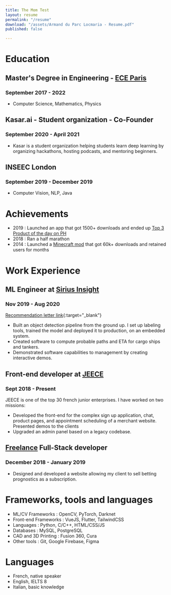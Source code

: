 ```yaml
---
title: The Mom Test
layout: resume
permalink: "/resume"
download: "/assets/Armand du Parc Locmaria - Resume.pdf"
published: false

---
```

# Education

## Master's Degree in Engineering - [ECE Paris](https://www.ece.fr/ecole-ingenieur/)

### September 2017 - 2022

* Computer Science, Mathematics, Physics

## Kasar.ai - Student organization - Co-Founder

### September 2020 - April 2021

* Kasar is a student organization helping students learn deep learning by organizing hackathons, hosting podcasts, and mentoring beginners.

## INSEEC London

### September 2019 - December 2019

* Computer Vision, NLP, Java

# Achievements

* 2019 : Launched an app that got 1500+ downloads and ended up [Top 3 Product of the day on PH](https://www.producthunt.com/posts/draft-2faab89a-3e8d-4d42-ada3-73d69511104f)
* 2018 : Ran a half marathon
* 2014 : Launched a [Minecraft mod](https://armandpl.com/projects/cng-mods.html) that got 60k+ downloads and retained users for months

# Work Experience

## ML Engineer at [Sirius Insight](https://www.siriusinsight.ai/)

### Nov 2019 - Aug 2020

[Recommendation letter link](https://armandpl.com/assets/rec_letter_anthony_rix.pdf){:target="_blank"}

* Built an object detection pipeline from the ground up. I set up labeling tools, trained the model and deployed it to production, on an embedded system.
* Created software to compute probable paths and ETA for cargo ships and tankers.
* Demonstrated software capabilities to management by creating interactive demos.

## Front-end developer at [JEECE](https://www.jeece.fr/)

### Sept 2018 - Present

JEECE is one of the top 30 french junior enterprises. I have worked on two missions:

* Developed the front-end for the complex sign up application, chat, product pages, and appointment scheduling of a merchant website. Presented demos to the clients
* Upgraded an admin panel based on a legacy codebase.

## [Freelance](https://www.malt.fr/profile/armandduparclocmaria) Full-Stack developer

### December 2018 - January 2019

* Designed and developed a website allowing my client to sell betting prognostics as a subscription.

# Frameworks, tools and languages

* ML/CV Frameworks : OpenCV, PyTorch, Darknet
* Front-end Frameworks : VueJS, Flutter, TailwindCSS
* Languages : Python, C/C++, HTML/CSS/JS
* Databases : MySQL, PostgreSQL
* CAD and 3D Printing : Fusion 360, Cura
* Other tools : Git, Google Firebase, Figma

# Languages

* French, native speaker
* English, IELTS 8
* Italian, basic knowledge